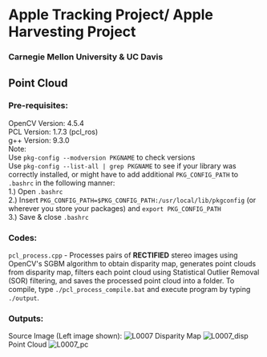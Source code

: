 # Apple Tracking Project/ Apple Harvesting Project
### Carnegie Mellon University & UC Davis
## Point Cloud
### Pre-requisites:
OpenCV Version: 4.5.4 </br>
PCL Version: 1.7.3 (pcl_ros) </br>
g++ Version: 9.3.0 </br>
Note: </br>
Use ```pkg-config --modversion PKGNAME``` to check versions </br>
Use ```pkg-config --list-all | grep PKGNAME``` to see if your library was correctly installed, or might have to add additional ```PKG_CONFIG_PATH``` to ```.bashrc``` in the following manner: </br>
1.) Open ```.bashrc``` </br>
2.) Insert ```PKG_CONFIG_PATH=$PKG_CONFIG_PATH:/usr/local/lib/pkgconfig``` (or wherever you store your packages) and ```export PKG_CONFIG_PATH``` </br>
3.) Save & close ```.bashrc```
### Codes:
```pcl_process.cpp``` - Processes pairs of **RECTIFIED** stereo images using OpenCV's SGBM algorithm to obtain disparity map, generates point clouds from disparity map, filters each point cloud using Statistical Outlier Removal (SOR) filtering, and saves the processed point cloud into a folder. To compile, type ```./pcl_process_compile.bat``` and execute program by typing ```./output```. </br>
### Outputs:
Source Image (Left image shown):
![L0007](https://user-images.githubusercontent.com/71652695/137849378-029496d9-006f-499d-8288-d9ab3b0a60bd.jpeg)
Disparity Map
![L0007_disp](https://user-images.githubusercontent.com/71652695/137849342-891759cb-59f1-4167-9492-800adde15195.png)
Point Cloud
![L0007_pc](https://user-images.githubusercontent.com/71652695/137849768-f7c33bb3-2aa2-4ecd-9419-51d95079052e.png)
